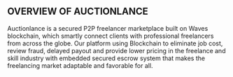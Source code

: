 ## OVERVIEW OF AUCTIONLANCE

Auctionlance is a secured P2P freelancer marketplace built on Waves blockchain, which smartly connect clients with professional freelancers
from across the globe. Our platform using Blockchain to eliminate job cost, review fraud, delayed payout and provide lower pricing in the
freelance and skill industry with embedded secured escrow system that makes the freelancing market adaptable and favorable for all. 
